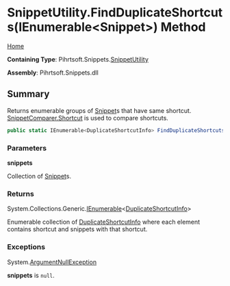 # SnippetUtility\.FindDuplicateShortcuts\(IEnumerable\<Snippet>\) Method

[Home](../../../../README.md)

**Containing Type**: Pihrtsoft\.Snippets\.[SnippetUtility](../README.md)

**Assembly**: Pihrtsoft\.Snippets\.dll

## Summary

Returns enumerable groups of [Snippet](../../Snippet/README.md)s that have same shortcut\. [SnippetComparer.Shortcut](../../Comparers/SnippetComparer/Shortcut/README.md) is used to compare shortcuts\.

```csharp
public static IEnumerable<DuplicateShortcutInfo> FindDuplicateShortcuts(IEnumerable<Snippet> snippets)
```

### Parameters

**snippets**

Collection of [Snippet](../../Snippet/README.md)s\.

### Returns

System\.Collections\.Generic\.[IEnumerable](https://docs.microsoft.com/en-us/dotnet/api/system.collections.generic.ienumerable-1)\<[DuplicateShortcutInfo](../../DuplicateShortcutInfo/README.md)>

Enumerable collection of [DuplicateShortcutInfo](../../DuplicateShortcutInfo/README.md) where each element contains shortcut and snippets with that shortcut\.

### Exceptions

System\.[ArgumentNullException](https://docs.microsoft.com/en-us/dotnet/api/system.argumentnullexception)

**snippets** is `null`\.

